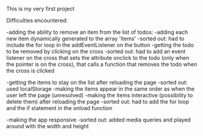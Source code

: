 This is my very first project


Difficulties encountered:

-adding the ability to remove an item from the list of todos:
    -adding each new item dynamically generated to the array 'items'
        -sorted out: had to include the for loop in the addEventListener on the button
    -getting the todo to be removed by clicking on the cross
        -sorted out: had to add an event listener on the cross that sets the attribute onclick to the todo
                     (only when the pointer is on the cross), that calls a function that removes the todo when the cross is clicked

-getting the items to stay on the list after reloading the page
    -sorted out: used localStorage
    -making the items appear in the same order as when the user left the page (unresolved)
    -making the items interactive (possibility to delete them) after reloading the page
        -sorted out: had to add the for loop and the if statement in the onload function


-making the app responsive
    -sorted out: added media queries and played around with the width and height
 
